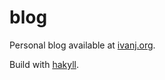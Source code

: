 # blog

Personal blog available at [ivanj.org](https://ivanj.com).

Build with [hakyll](https://jaspervdj.be/hakyll/).